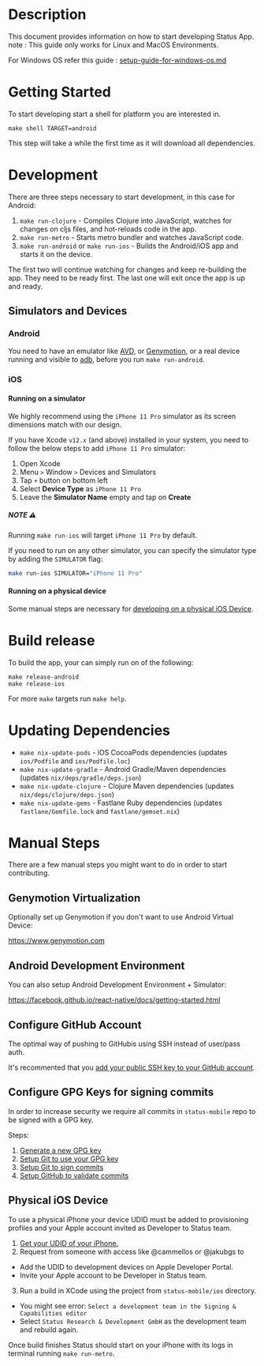 # Description

This document provides information on how to start developing Status App.
note : This guide only works for Linux and MacOS Environments.

For Windows OS refer this guide : [setup-guide-for-windows-os.md](setup-guide-for-windows-os.md)

# Getting Started

To start developing start a shell for platform you are interested in.
```
make shell TARGET=android
```
This step will take a while the first time as it will download all dependencies.

# Development

There are three steps necessary to start development, in this case for Android:

1. `make run-clojure` - Compiles Clojure into JavaScript, watches for changes on cljs files, and hot-reloads code in the app.
2. `make run-metro` - Starts metro bundler and watches JavaScript code.
3. `make run-android` or `make run-ios` - Builds the Android/iOS app and starts it on the device.

The first two will continue watching for changes and keep re-building the app. They need to be ready first.
The last one will exit once the app is up and ready.

## Simulators and Devices
### Android

You need to have an emulator like [AVD](https://developer.android.com/studio/run/emulator), or [Genymotion](#genymotion-virtualization), or a real device running and visible to [adb](https://developer.android.com/studio/command-line/adb), before you run `make run-android`.

### iOS

#### Running on a simulator

We highly recommend using the `iPhone 11 Pro` simulator as its screen dimensions match with our design.

If you have Xcode `v12.x` (and above) installed in your system, you need to follow the below steps to add `iPhone 11 Pro` simulator:

1. Open Xcode
2. Menu `>` Window `>` Devices and Simulators
3. Tap `+` button on bottom left
4. Select **Device Type** as `iPhone 11 Pro`
5. Leave the **Simulator Name** empty and tap on **Create**

##### NOTE ⚠️

Running `make run-ios` will target `iPhone 11 Pro` by default.

If you need to run on any other simulator, you can specify the simulator type by adding the `SIMULATOR` flag:
```sh
make run-ios SIMULATOR="iPhone 11 Pro"
```

#### Running on a physical device

Some manual steps are necessary for [developing on a physical iOS Device](#physical-ios-device).

# Build release

To build the app, your can simply run on of the following:
```
make release-android
make release-ios
```

For more `make` targets run `make help`.

# Updating Dependencies

* `make nix-update-pods` - iOS CocoaPods dependencies (updates `ios/Podfile` and `ios/Podfile.loc`)
* `make nix-update-gradle` - Android Gradle/Maven dependencies (updates `nix/deps/gradle/deps.json`)
* `make nix-update-clojure` - Clojure Maven dependencies (updates `nix/deps/clojure/deps.json`)
* `make nix-update-gems` - Fastlane Ruby dependencies (updates `fastlane/Gemfile.lock` and `fastlane/gemset.nix`)

# Manual Steps

There are a few manual steps you might want to do in order to start contributing.

## Genymotion Virtualization

Optionally set up Genymotion if you don't want to use Android Virtual Device:

https://www.genymotion.com

## Android Development Environment

You can also setup Android Development Environment + Simulator:

https://facebook.github.io/react-native/docs/getting-started.html

## Configure GitHub Account

The optimal way of pushing to GitHubis using SSH instead of user/pass auth.

It's recommented that you [add your public SSH key to your GitHub account](https://help.github.com/en/github/authenticating-to-github/adding-a-new-ssh-key-to-your-github-account).

## Configure GPG Keys for signing commits

In order to increase security we require all commits in `status-mobile` repo to be signed with a GPG key.

Steps:
1. [Generate a new GPG key](https://help.github.com/en/github/authenticating-to-github/generating-a-new-gpg-key)
2. [Setup Git to use your GPG key](https://help.github.com/en/github/authenticating-to-github/telling-git-about-your-signing-key)
3. [Setup Git to sign commits](https://help.github.com/en/github/authenticating-to-github/signing-commits)
4. [Setup GitHub to validate commits](https://help.github.com/en/github/authenticating-to-github/adding-a-new-gpg-key-to-your-github-account)

## Physical iOS Device

To use a physical iPhone your device UDID must be added to provisioning profiles and your Apple account invited as Developer to Status team.

1. [Get your UDID of your iPhone.](https://www.extentia.com/post/finding-the-udid-of-an-ios-device)
2. Request from someone with access like @cammellos or @jakubgs to
  - Add the UDID to development devices on Apple Developer Portal.
  - Invite your Apple account to be Developer in Status team.
3. Run a build in XCode using the project from `status-mobile/ios` directory.
  - You might see error: `Select a development team in the Signing & Capabilities editor`
  - Select `Status Research & Development GmbH` as the development team and rebuild again.

Once build finishes Status should start on your iPhone with its logs in terminal running `make run-metro`.

